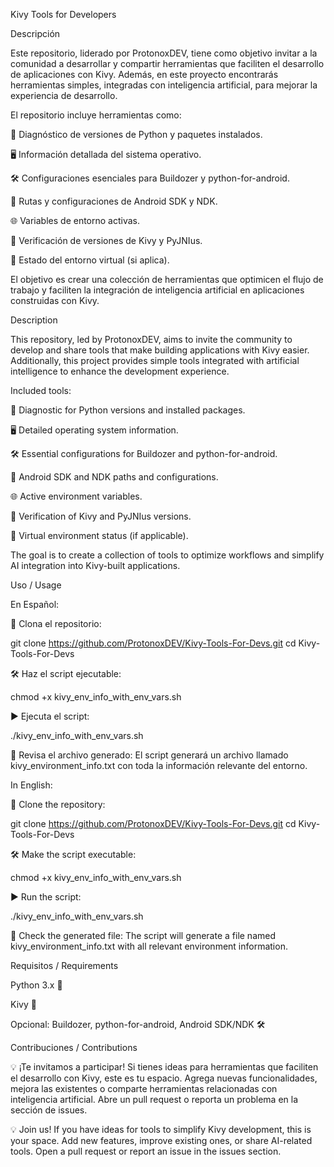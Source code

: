 Kivy Tools for Developers

Descripción

Este repositorio, liderado por ProtonoxDEV, tiene como objetivo invitar a la comunidad a desarrollar y compartir herramientas que faciliten el desarrollo de aplicaciones con Kivy. Además, en este proyecto encontrarás herramientas simples, integradas con inteligencia artificial, para mejorar la experiencia de desarrollo.

El repositorio incluye herramientas como:

🐍 Diagnóstico de versiones de Python y paquetes instalados.

🖥️ Información detallada del sistema operativo.

🛠️ Configuraciones esenciales para Buildozer y python-for-android.

📂 Rutas y configuraciones de Android SDK y NDK.

🌐 Variables de entorno activas.

🎨 Verificación de versiones de Kivy y PyJNIus.

🧪 Estado del entorno virtual (si aplica).

El objetivo es crear una colección de herramientas que optimicen el flujo de trabajo y faciliten la integración de inteligencia artificial en aplicaciones construidas con Kivy.

Description

This repository, led by ProtonoxDEV, aims to invite the community to develop and share tools that make building applications with Kivy easier. Additionally, this project provides simple tools integrated with artificial intelligence to enhance the development experience.

Included tools:

🐍 Diagnostic for Python versions and installed packages.

🖥️ Detailed operating system information.

🛠️ Essential configurations for Buildozer and python-for-android.

📂 Android SDK and NDK paths and configurations.

🌐 Active environment variables.

🎨 Verification of Kivy and PyJNIus versions.

🧪 Virtual environment status (if applicable).

The goal is to create a collection of tools to optimize workflows and simplify AI integration into Kivy-built applications.

Uso / Usage

En Español:

🔄 Clona el repositorio:

git clone https://github.com/ProtonoxDEV/Kivy-Tools-For-Devs.git
cd Kivy-Tools-For-Devs

🛠️ Haz el script ejecutable:

chmod +x kivy_env_info_with_env_vars.sh

▶️ Ejecuta el script:

./kivy_env_info_with_env_vars.sh

📄 Revisa el archivo generado:
El script generará un archivo llamado kivy_environment_info.txt con toda la información relevante del entorno.

In English:

🔄 Clone the repository:

git clone https://github.com/ProtonoxDEV/Kivy-Tools-For-Devs.git
cd Kivy-Tools-For-Devs

🛠️ Make the script executable:

chmod +x kivy_env_info_with_env_vars.sh

▶️ Run the script:

./kivy_env_info_with_env_vars.sh

📄 Check the generated file:
The script will generate a file named kivy_environment_info.txt with all relevant environment information.

Requisitos / Requirements

Python 3.x 🐍

Kivy 🎨

Opcional: Buildozer, python-for-android, Android SDK/NDK 🛠️

Contribuciones / Contributions

💡 ¡Te invitamos a participar! Si tienes ideas para herramientas que faciliten el desarrollo con Kivy, este es tu espacio. Agrega nuevas funcionalidades, mejora las existentes o comparte herramientas relacionadas con inteligencia artificial. Abre un pull request o reporta un problema en la sección de issues.

💡 Join us! If you have ideas for tools to simplify Kivy development, this is your space. Add new features, improve existing ones, or share AI-related tools. Open a pull request or report an issue in the issues section.
